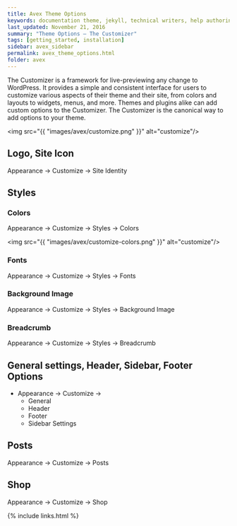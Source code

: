 ```yaml
---
title: Avex Theme Options
keywords: documentation theme, jekyll, technical writers, help authoring tools, hat replacements
last_updated: November 21, 2016
summary: "Theme Options – The Customizer"
tags: [getting_started, installation]
sidebar: avex_sidebar
permalink: avex_theme_options.html
folder: avex
---
```


The Customizer is a framework for live-previewing any change to WordPress. It provides a simple and consistent interface for users to customize various aspects of their theme and their site, from colors and layouts to widgets, menus, and more. Themes and plugins alike can add custom options to the Customizer. The Customizer is the canonical way to add options to your theme.

<img src="{{ "images/avex/customize.png" }}" alt="customize"/>

## Logo, Site Icon

Appearance -> Customize -> Site Identity

## Styles

### Colors

Appearance -> Customize -> Styles -> Colors

<img src="{{ "images/avex/customize-colors.png" }}" alt="customize"/>

### Fonts

Appearance -> Customize -> Styles -> Fonts

### Background Image

Appearance -> Customize -> Styles -> Background Image

### Breadcrumb

Appearance -> Customize -> Styles -> Breadcrumb

## General settings, Header, Sidebar, Footer Options

* Appearance -> Customize ->
  * General
  * Header
  * Footer
  * Sidebar Settings

## Posts

Appearance -> Customize -> Posts

## Shop

Appearance -> Customize -> Shop

{% include links.html %}
